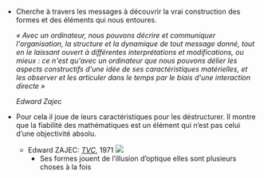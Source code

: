 - Cherche à travers les messages à découvrir la vrai construction des formes et des éléments qui nous entoures.
  
  *« Avec un ordinateur, nous pouvons décrire et communiquer l'organisation, la structure et la dynamique de tout message donné, tout en le laissant ouvert à différentes interprétations et modifications, ou mieux : ce n'est qu'avec un ordinateur que nous pouvons délier les aspects constructifs d'une idée de ses caractéristiques matérielles, et les observer et les articuler dans le temps par le biais d'une interaction directe »*
  
  *Edward Zajec*
- Pour cela il joue de leurs caractéristiques pour les déstructurer. Il montre que la fiabilité des mathématiques est un élément qui n’est pas celui d’une objectivité absolu.
	- Edward ZAJEC: [*TVC*](http://dada.compart-bremen.de/item/artwork/716), 1971 ![](http://dada.compart-bremen.de/imageUploads/medium/1971.EdwardZajec.TVC.1.jpg)
		- Ses formes jouent de l’illusion d’optique elles sont plusieurs choses à la fois